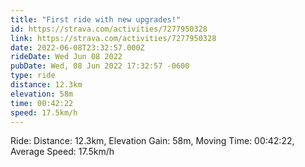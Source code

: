 ```yaml
---
title: "First ride with new upgrades!"
id: https://strava.com/activities/7277950328
link: https://strava.com/activities/7277950328
date: 2022-06-08T23:32:57.000Z
rideDate: Wed Jun 08 2022
pubDate: Wed, 08 Jun 2022 17:32:57 -0600
type: ride
distance: 12.3km
elevation: 58m
time: 00:42:22
speed: 17.5km/h
---
```

Ride: Distance: 12.3km, Elevation Gain: 58m, Moving Time: 00:42:22, Average Speed: 17.5km/h